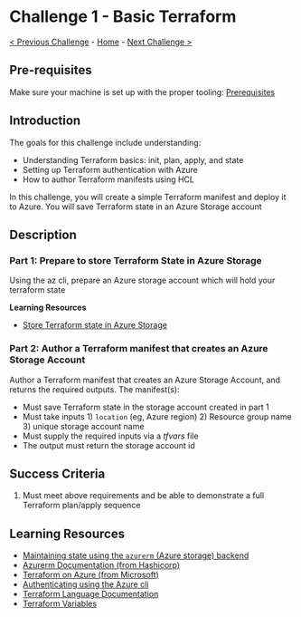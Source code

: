 # Challenge 1 - Basic Terraform

 [< Previous Challenge](./Challenge-00.md) - [Home](../README.md) - [Next Challenge >](./Challenge-02.md)

## Pre-requisites

Make sure your machine is set up with the proper tooling: [Prerequisites](./Challenge-00.md)

## Introduction

The goals for this challenge include understanding:

- Understanding Terraform basics:  init, plan, apply, and state
- Setting up Terraform authentication with Azure
- How to author Terraform manifests using HCL

In this challenge, you will create a simple Terraform manifest and deploy it to Azure.  You will save Terraform state in an Azure Storage account

## Description 

### Part 1: Prepare to store Terraform State in Azure Storage

Using the az cli, prepare an Azure storage account which will hold your terraform state

**Learning Resources**
* [Store Terraform state in Azure Storage](https://learn.microsoft.com/en-us/azure/developer/terraform/store-state-in-azure-storage?tabs=azure-cli) 

### Part 2: Author a Terraform manifest that creates an Azure Storage Account

Author a Terraform manifest that creates an Azure Storage Account, and returns the required outputs.  The manifest(s):

- Must save Terraform state in the storage account created in part 1
- Must take inputs 1) `location` (eg, Azure region) 2) Resource group name 3) unique storage account name
- Must supply the required inputs via a _tfvars_ file
- The output must return the storage account id

## Success Criteria

1. Must meet above requirements and be able to demonstrate a full Terraform plan/apply sequence

## Learning Resources

- [Maintaining state using the `azurerm` (Azure storage) backend](https://developer.hashicorp.com/terraform/language/settings/backends/azurerm)
- [Azurerm Documentation (from Hashicorp)](https://registry.terraform.io/providers/hashicorp/azurerm/latest/docs)
- [Terraform on Azure (from Microsoft)](https://learn.microsoft.com/en-us/azure/developer/terraform/)
- [Authenticating using the Azure cli](https://registry.terraform.io/providers/hashicorp/azurerm/latest/docs/guides/azure_cli)
- [Terraform Language Documentation](https://developer.hashicorp.com/terraform/language)
- [Terraform Variables](https://developer.hashicorp.com/terraform/language/values/variables)
